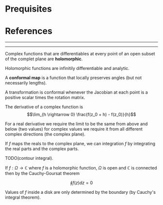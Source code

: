 # Prequisites

# References


-------------------
------------------

Complex functions that are differentiables at every point of an open subset of the complet plane are **holomorphic**.

Holomorphic functions are infinitily differentiable and analytic.

A **conformal map** is a function that locally preserves angles (but not necessarily lengths).

A transformation is conformal whenever the Jacobian at each point is a positive scalar times the rotation matrix.

The derivative of a complex function is
$$\lim_{h \rightarrow 0} \frac{f(z_0 + h) - f(z_0)}{h}$$

For a real derivative we require the limit to be the same from above and below (two values) for complex values we require it from all different complex directions (the complex plane).

If $f$ maps the reals to the complex plane, we can integration $f$ by integrating the real parts and the complex parts.

TODO(contour integral).

If $f: \Omega \rightarrow \mathbb{C}$ where $f$ is a holomorphic function, $\Omega$ is open and $\mathbb{C}$ is connected then by the Cauchy-Goursat theorem

$$\oint f(z)dz = 0$$

Values of $f$ inside a disk are only determined by the boundary (by Cauchy's integral theorem).
